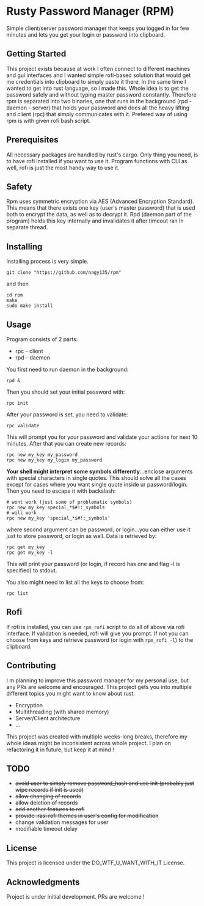 # Rusty Password Manager (RPM)

Simple client/server password manager that keeps you logged in for few minutes and lets you get your login or password into clipboard.

## Getting Started

This project exists because at work I often connect to different machines and gui interfaces and I wanted simple rofi-based solution that would get me credentials into clipboard to simply paste it there. In the same time I wanted to get into rust language, so i made this. Whole idea is to get the password safely and without typing master password constantly. Therefore rpm is separated into two binaries, one that runs in the background (rpd - daemon - server) that holds your password and does all the heavy lifting and client (rpc) that simply communicates with it. Prefered way of using rpm is with given rofi bash script.

## Prerequisites

All necessary packages are handled by rust's cargo. Only thing you need, is to have rofi installed if you want to use it. Program functions with CLI as well, rofi is just the most handy way to use it.

## Safety

Rpm uses symmetric encryption via AES (Advanced Encryption Standard). This means that there exists one key (user's master password) that is used both to encrypt the data, as well as to decrypt it. Rpd (daemon part of the program) holds this key internally and invalidates it after timeout ran in separate thread.

## Installing

Installing process is very simple.

```
git clone "https://github.com/nagy135/rpm"
```

and then

```
cd rpm
make
sudo make install
```

## Usage
Program consists of 2 parts:
* rpc - client
* rpd - daemon

You first need to run daemon in the background:
```
rpd &
```

Then you should set your initial password with:
```
rpc init
```

After your password is set, you need to validate:
```
rpc validate
```

This will prompt you for your password and validate your actions for next 10 minutes.
After that you can create new records:
```
rpc new my_key my_password
rpc new my_key my_login my_password
```
**Your shell might interpret some symbols differently**...enclose arguments with special characters in single quotes. This should solve all the cases except for cases where you want single quote inside ur password/login. Then you need to escape it with backslash:
```
# wont work (just some of problematic symbols)
rpc new my_key special_*$#!:_symbols
# will work
rpc new my_key 'special_*$#!:_symbols'
```

where second argument can be password, or login...you can either use it just to store password, or login as well.
Data is retrieved by:
```
rpc get my_key
rpc get my_key -l
```
This will print your password (or login, if record has one and flag -l is specified) to stdout.

You also might need to list all the keys to choose from:
```
rpc list
```

## Rofi
If rofi is installed, you can use `rpm_rofi` script to do all of above via rofi interface.
If validation is needed, rofi will give you prompt. If not you can choose from keys and retrieve password (or login with `rpm_rofi -l`) to the clipboard.

## Contributing
I m planning to improve this password manager for my personal use, but any PRs are welcome and encouraged. This project gets you into multiple different topics you might want to know about rust:
* Encryption
* Multithreading (with shared memory)
* Server/Client architecture
* ...

This project was created with multiple weeks-long breaks, therefore my whole ideas might be inconsistent across whole project. I plan on refactoring it in future, but keep it at mind !

## TODO
* ~~avoid user to simply remove password_hash and use init (probably just wipe records if init is used)~~
* ~~allow changing of records~~
* ~~allow deletion of records~~
* ~~add another features to rofi~~
* ~~provide .rasi rofi themes in user's config for modification~~
* change validation messages for user
* modifiable timeout delay

## License

This project is licensed under the DO_WTF_U_WANT_WITH_IT License.

## Acknowledgments

Project is under initial development. PRs are welcome !
